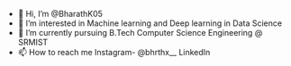 - 👋 Hi, I’m @BharathK05
- 👀 I’m interested in Machine learning and Deep learning in Data Science
- 🌱 I’m currently pursuing B.Tech Computer Science Engineering @ SRMIST
- 📫 How to reach me Instagram- @bhrthx__ LinkedIn

<!---
BharathK05/BharathK05 is a ✨ special ✨ repository because its `README.md` (this file) appears on your GitHub profile.
You can click the Preview link to take a look at your changes.
--->
